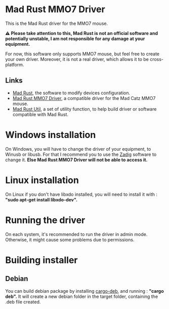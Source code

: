 # Mad Rust MMO7 Driver

This is the Mad Rust driver for the MMO7 mouse.

**⚠️ Please take attention to this, Mad Rust is not an official software and potentially unstable, I am not responsible for any damage at your equipment.**

For now, this software only supports MMO7 mouse, but feel free to create your own driver.
Moreover, it is not a real driver, which allows it to be cross-platform.

## Links
- [Mad Rust](https://github.com/Aytixel/mad-rust), the software to modify devices configuration.
- [Mad Rust MMO7 Driver](https://github.com/Aytixel/mad-rust-mmo7-driver), a compatible driver for the Mad Catz MMO7 mouse.
- [Mad Rust Util](https://github.com/Aytixel/mad-rust-util), a set of utility function, to help build driver or software compatible with Mad Rust.

# Windows installation

On Windows, you will have to change the driver of your equipment, to Winusb or libusb.
For that I recommend you to use the [Zadig](https://zadig.akeo.ie) software to change it.
**Else Mad Rust MMO7 Driver will not be able to access it.**

# Linux installation

On Linux if you don't have libxdo installed, you will need to install it with : **"sudo apt-get install libxdo-dev".**

# Running the driver

On each system, it's recommended to run the driver in admin mode.
Otherwise, it might cause some problems due to permissions.

# Building installer

## Debian

You can build debian package by installing [cargo-deb](https://crates.io/crates/cargo-deb), and running : **"cargo deb".**
It will create a new debian folder in the target folder, containing the .deb file created.